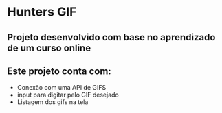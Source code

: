 # Hunters GIF
## Projeto desenvolvido com base no aprendizado de um curso online
## Este projeto conta com:
- Conexão com uma API de GIFS
- input para digitar pelo GIF desejado
- Listagem dos gifs na tela
